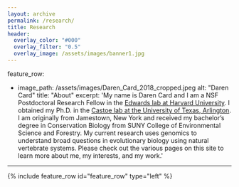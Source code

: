 ```yaml
---
layout: archive
permalink: /research/
title: Research
header:
  overlay_color: "#000"
  overlay_filter: "0.5"
  overlay_image: /assets/images/banner1.jpg
---
```


feature_row:
  - image_path: /assets/images/Daren_Card_2018_cropped.jpeg
    alt: "Daren Card"
    title: "About"
    excerpt: 'My name is Daren Card and I am a NSF Postdoctoral Research Fellow in the [Edwards lab at Harvard University](https://edwards.oeb.harvard.edu/). I obtained my Ph.D. in the [Castoe lab at the University of Texas, Arlington](http://www.snakegenomics.org/CastoeLab/Castoe_Lab_Home.html). I am originally from Jamestown, New York and received my bachelor’s degree in Conservation Biology from SUNY College of Environmental Science and Forestry. My current research uses genomics to understand broad questions in evolutionary biology using natural vertebrate systems. Please check out the various pages on this site to learn more about me, my interests, and my work.'
---

{% include feature_row id="feature_row" type="left" %}
